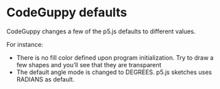# CodeGuppy defaults

CodeGuppy changes a few of the p5.js defaults to different values.

For instance:
-	There is no fill color defined upon program initialization. Try to draw a few shapes and you’ll see that they are transparent
-	The default angle mode is changed to DEGREES. p5.js sketches uses RADIANS as default.
